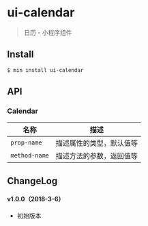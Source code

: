 # ui-calendar

> 日历 - 小程序组件

## Install

``` bash
$ min install ui-calendar
```


## API

### Calendar

| 名称                  | 描述                         |
|----------------------|------------------------------|
|`prop-name`           | 描述属性的类型，默认值等         |
|`method-name`         | 描述方法的参数，返回值等         |

## ChangeLog

#### v1.0.0（2018-3-6）

- 初始版本
